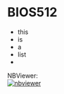# BIOS512

- this
- is
- a
- list
- 
NBViewer:  
[![nbviewer](https://raw.githubusercontent.com/jupyter/design/master/logos/Badges/nbviewer_badge.svg)](https://nbviewer.jupyter.org/github/Festusfolawe/BIOS512/tree/main/)
